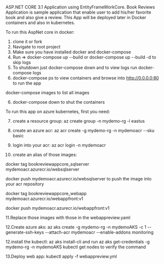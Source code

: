 ASP.NET CORE 3.1 Application using EntityFrameWorkCore. Book Reviews Application is sample application that enable user to add his/her favorite book and 
also give a review. This App will be deployed later in Docker containers and also in kubernetes.

To run this AspNet core in docker:
1. clone it or fork
2. Navigate to root project
3. Make sure you have installed docker and docker-compose
4. Run => docker-compose up --build or docker-compose up --build -d to skip logs
5. To shutdown just docker-compose down and to view logs run docker-compose logs
5. docker-compose ps to view containers and browse into http://0.0.0.0:80 to run the app

 docker-compose images to list all images

6. docker-compose down to shut the containers

To run this app on azure kubernetes, first you need:

7. create a resource group: az create group -n mydemo-rg -l eastus

8. create an azure acr: az acr create -g mydemo-rg -n mydemoacr --sku basic

9. login into your acr: az acr login -n mydemoacr

10. create an alias of those images: 

docker tag bookreviewappcore_sqlserver mydemoacr.azurecr.io/websqlserver

docker push mydemoacr.azurecr.io/websqlserver to push the image into your acr repository

docker tag bookreviewappcore_webapp mydemoacr.azurecr.io/webappfront:v1

docker push mydemoacr.azurecr.io/webappfront:v1

11.Replace those images with those in the webappreview.yaml

12.Create azure aks: az aks create -g mydemo-rg -n mydemoAKS -c 1 --generate-ssh-keys --attach-acr mydemoacr --enable-addons monitoring

12.install the kubectl: az aks install-cli and run az aks get-credentials -g mydemo-rg -n mydemoAKS
kubectl get nodes to verify the command

13.Deploy web app: kubectl apply -f webappreview.yml

